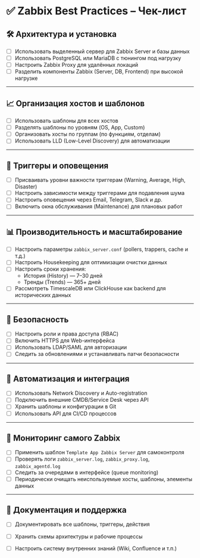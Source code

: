 # ✅ Zabbix Best Practices – Чек-лист

## 🛠️ Архитектура и установка
- [ ] Использовать выделенный сервер для Zabbix Server и базы данных
- [ ] Использовать PostgreSQL или MariaDB с тюнингом под нагрузку
- [ ] Настроить Zabbix Proxy для удалённых локаций
- [ ] Разделить компоненты Zabbix (Server, DB, Frontend) при высокой нагрузке

---

## 📈 Организация хостов и шаблонов
- [ ] Использовать шаблоны для всех хостов
- [ ] Разделять шаблоны по уровням (OS, App, Custom)
- [ ] Организовать хосты по группам (по функциям, отделам)
- [ ] Использовать LLD (Low-Level Discovery) для автоматизации

---

## 🔔 Триггеры и оповещения
- [ ] Присваивать уровни важности триггерам (Warning, Average, High, Disaster)
- [ ] Настроить зависимости между триггерами для подавления шума
- [ ] Настроить оповещения через Email, Telegram, Slack и др.
- [ ] Включить окна обслуживания (Maintenance) для плановых работ

---

## 📊 Производительность и масштабирование
- [ ] Настроить параметры `zabbix_server.conf` (pollers, trappers, cache и т.д.)
- [ ] Настроить Housekeeping для оптимизации очистки данных
- [ ] Настроить сроки хранения:
  - История (History) — 7–30 дней
  - Тренды (Trends) — 365+ дней
- [ ] Рассмотреть TimescaleDB или ClickHouse как backend для исторических данных

---

## 🔐 Безопасность
- [ ] Настроить роли и права доступа (RBAC)
- [ ] Включить HTTPS для Web-интерфейса
- [ ] Использовать LDAP/SAML для авторизации
- [ ] Следить за обновлениями и устанавливать патчи безопасности

---

## 🧰 Автоматизация и интеграция
- [ ] Использовать Network Discovery и Auto-registration
- [ ] Подключить внешние CMDB/Service Desk через API
- [ ] Хранить шаблоны и конфигурации в Git
- [ ] Использовать API для CI/CD процессов

---

## 🧪 Мониторинг самого Zabbix
- [ ] Применить шаблон `Template App Zabbix Server` для самоконтроля
- [ ] Проверять логи `zabbix_server.log`, `zabbix_proxy.log`, `zabbix_agentd.log`
- [ ] Следить за очередями в интерфейсе (queue monitoring)
- [ ] Периодически очищать неиспользуемые хосты, шаблоны, элементы данных

---

## 📝 Документация и поддержка
- [ ] Документировать все шаблоны, триггеры, действия
- [ ] Хранить схемы архитектуры и рабочие процессы
- [ ] Настроить систему внутренних знаний (Wiki, Confluence и т.п.)


